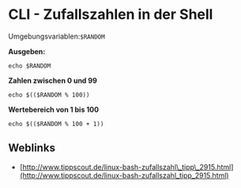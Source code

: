 # CLI - Zufallszahlen in der Shell


Umgebungsvariablen:`$RANDOM`

**Ausgeben:**

```
echo $RANDOM
```

**Zahlen zwischen 0 und 99**
<!--more-->
```
echo $(($RANDOM % 100))
```

**Wertebereich von 1 bis 100**

```
echo $(($RANDOM % 100 + 1))
```

## Weblinks

* [http://www.tippscout.de/linux-bash-zufallszahl\_tipp\_2915.html](http://www.tippscout.de/linux-bash-zufallszahl_tipp_2915.html)



